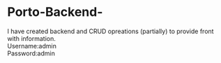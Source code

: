 # Porto-Backend-
I have created backend  and  CRUD  opreations (partially) to provide front with information.
<br>
Username:admin
<br>
Password:admin
